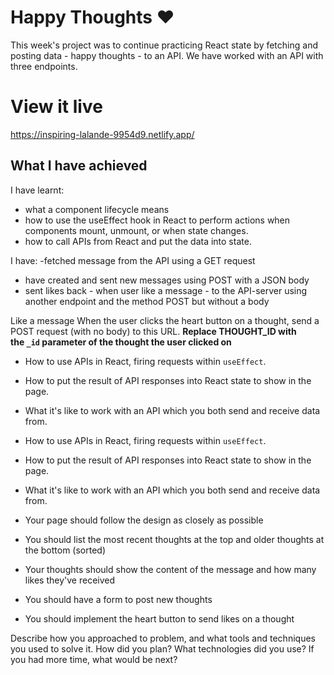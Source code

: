 # Happy Thoughts ❤️

This week's project was to continue practicing React state by fetching and posting data - happy thoughts - to an API. We have worked with an API with three endpoints. 

# View it live

https://inspiring-lalande-9954d9.netlify.app/

## What I have achieved

I have learnt: 

- what a component lifecycle means
- how to use the useEffect hook in React to perform actions when components mount, unmount, or when state changes.
- how to call APIs from React and put the data into state.

I have: 
 -fetched message from the API using a GET request
- have created and sent new messages using POST with a JSON body
- sent likes back - when user like a message - to the API-server using another endpoint and the method POST but without a body






Like a message When the user clicks the heart button on a thought, send a POST request (with no body) to this URL. **Replace THOUGHT_ID with the `_id` parameter of the thought the user clicked on**

- How to use APIs in React, firing requests within `useEffect`.
- How to put the result of API responses into React state to show in the page.
- What it's like to work with an API which you both send and receive data from.

- How to use APIs in React, firing requests within `useEffect`.
- How to put the result of API responses into React state to show in the page.
- What it's like to work with an API which you both send and receive data from.

- Your page should follow the design as closely as possible
- You should list the most recent thoughts at the top and older thoughts at the bottom (sorted)
- Your thoughts should show the content of the message and how many likes they've received
- You should have a form to post new thoughts
- You should implement the heart button to send likes on a thought

Describe how you approached to problem, and what tools and techniques you used to solve it. How did you plan? What technologies did you use? If you had more time, what would be next?


